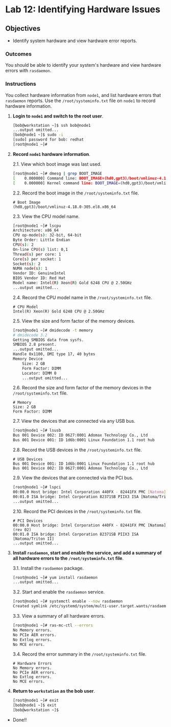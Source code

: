 # Lab 12: Identifying Hardware Issues

## Objectives
- Identify system hardware and view hardware error reports.

### Outcomes
You should be able to identify your system's hardware and view hardware errors with `rasdaemon`.

### Instructions
You collect hardware information from `node1`, and list hardware errors that `rasdaemon` reports. Use the `/root/systeminfo.txt` file on `node1` to record hardware information.

1. **Login to `node1` and switch to the root user**.

   ```bash
   [bob@workstation ~]$ ssh bob@node1
   ...output omitted...
   [bob@node1 ~]$ sudo -i
   [sudo] password for bob: redhat
   [root@node1 ~]#
   ```

2. **Record `node1` hardware information**.

   2.1. View which boot image was last used.

   ```bash
   [root@node1 ~]# dmesg | grep BOOT_IMAGE
   [    0.000000] Command line: BOOT_IMAGE=(hd0,gpt3)/boot/vmlinuz-4.18.0-305.el8.x86_64 root=/dev/vda3 ro no_timer_check net.ifnames=0 crashkernel=auto
   [    0.000000] Kernel command line: BOOT_IMAGE=(hd0,gpt3)/boot/vmlinuz-4.18.0-305.el8.x86_64 root=/dev/vda3 ro no_timer_check net.ifnames=0 crashkernel=auto
   ```

   2.2. Record the boot image in the `/root/systeminfo.txt` file.

   ```
   # Boot Image
   (hd0,gpt3)/boot/vmlinuz-4.18.0-305.el8.x86_64
   ```

   2.3. View the CPU model name.

   ```bash
   [root@node1 ~]# lscpu
   Architecture: x86_64
   CPU op-mode(s): 32-bit, 64-bit
   Byte Order: Little Endian
   CPU(s): 2
   On-line CPU(s) list: 0,1
   Thread(s) per core: 1
   Core(s) per socket: 1
   Socket(s): 2
   NUMA node(s): 1
   Vendor ID: GenuineIntel
   BIOS Vendor ID: Red Hat
   Model name: Intel(R) Xeon(R) Gold 6248 CPU @ 2.50GHz
   ...output omitted...
   ```

   2.4. Record the CPU model name in the `/root/systeminfo.txt` file.

   ```
   # CPU Model
   Intel(R) Xeon(R) Gold 6248 CPU @ 2.50GHz
   ```

   2.5. View the size and form factor of the memory devices.

   ```bash
   [root@node1 ~]# dmidecode -t memory
   # dmidecode 3.2
   Getting SMBIOS data from sysfs.
   SMBIOS 2.8 present.
   ...output omitted...
   Handle 0x1100, DMI type 17, 40 bytes
   Memory Device
       Size: 2 GB
       Form Factor: DIMM
       Locator: DIMM 0
       ...output omitted...
   ```

   2.6. Record the size and form factor of the memory devices in the `/root/systeminfo.txt` file.

   ```
   # Memory
   Size: 2 GB
   Form Factor: DIMM
   ```

   2.7. View the devices that are connected via any USB bus.

   ```bash
   [root@node1 ~]# lsusb
   Bus 001 Device 002: ID 0627:0001 Adomax Technology Co., Ltd
   Bus 001 Device 001: ID 1d6b:0001 Linux Foundation 1.1 root hub
   ```

   2.8. Record the USB devices in the `/root/systeminfo.txt` file.

   ```
   # USB Devices
   Bus 001 Device 001: ID 1d6b:0001 Linux Foundation 1.1 root hub
   Bus 001 Device 002: ID 0627:0001 Adomax Technology Co., Ltd
   ```

   2.9. View the devices that are connected via the PCI bus.

   ```bash
   [root@node1 ~]# lspci
   00:00.0 Host bridge: Intel Corporation 440FX - 82441FX PMC [Natoma] (rev 02)
   00:01.0 ISA bridge: Intel Corporation 82371SB PIIX3 ISA [Natoma/Triton II]
   ...output omitted...
   ```

   2.10. Record the PCI devices in the `/root/systeminfo.txt` file.

   ```
   # PCI Devices
   00:00.0 Host bridge: Intel Corporation 440FX - 82441FX PMC [Natoma] (rev 02)
   00:01.0 ISA bridge: Intel Corporation 82371SB PIIX3 ISA [Natoma/Triton II]
   ...output omitted...
   ```

3. **Install `rasdaemon`, start and enable the service, and add a summary of all hardware errors to the `/root/systeminfo.txt` file**.

   3.1. Install the `rasdaemon` package.

   ```bash
   [root@node1 ~]# yum install rasdaemon
   ...output omitted...
   ```

   3.2. Start and enable the `rasdaemon` service.

   ```bash
   [root@node1 ~]# systemctl enable --now rasdaemon
   Created symlink /etc/systemd/system/multi-user.target.wants/rasdaemon.service → /usr/lib/systemd/system/rasdaemon.service.
   ```

   3.3. View a summary of all hardware errors.

   ```bash
   [root@node1 ~]# ras-mc-ctl --errors
   No Memory errors.
   No PCIe AER errors.
   No Extlog errors.
   No MCE errors.
   ```

   3.4. Record the error summary in the `/root/systeminfo.txt` file.

   ```
   # Hardware Errors
   No Memory errors.
   No PCIe AER errors.
   No Extlog errors.
   No MCE errors.
   ```

4. **Return to `workstation` as the bob user**.

   ```bash
   [root@node1 ~]# exit
   [bob@node1 ~]$ exit
   [bob@workstation ~]$
   ```

* Done!!
